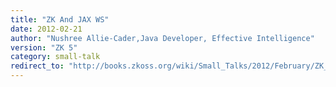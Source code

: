 ```yaml
---
title: "ZK And JAX WS"
date: 2012-02-21
author: "Nushree Allie-Cader,Java Developer, Effective Intelligence"
version: "ZK 5"
category: small-talk
redirect_to: "http://books.zkoss.org/wiki/Small_Talks/2012/February/ZK_And_JAX_WS"
---
```

